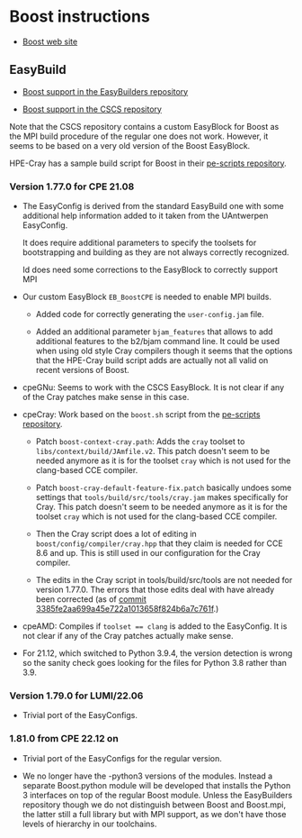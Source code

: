 # Boost instructions

  * [Boost web site](https://www.boost.org/)


## EasyBuild

  * [Boost support in the EasyBuilders repository](https://github.com/easybuilders/easybuild-easyconfigs/tree/develop/easybuild/easyconfigs/b/Boost)

  * [Boost support in the CSCS repository](https://github.com/eth-cscs/production/tree/master/easybuild/easyconfigs/b/Boost)

Note that the CSCS repository contains a custom EasyBlock for Boost as the MPI build
procedure of the regular one does not work. However, it seems to be based on a very
old version of the Boost EasyBlock.

HPE-Cray has a sample build script for Boost in their
[pe-scripts repository](https://github.com/Cray/pe-scripts).


### Version 1.77.0 for CPE 21.08

  * The EasyConfig is derived from the standard EasyBuild one with some additional help
    information added to it taken from the UAntwerpen EasyConfig.

    It does require additional parameters to specify the toolsets for bootstrapping
    and building as they are not always correctly recognized.

    Id does need some corrections to the EasyBlock to correctly support MPI

  * Our custom EasyBlock ``EB_BoostCPE`` is needed to enable MPI builds.

      * Added code for correctly generating the ``user-config.jam`` file.

      * Added an additional parameter ``bjam_features`` that allows to add additional
        features to the b2/bjam command line. It could be used when using old style
        Cray compilers though it seems that the options that the HPE-Cray build script
        adds are actually not all valid on recent versions of Boost.

  * cpeGNu: Seems to work with the CSCS EasyBlock. It is not clear if any of the Cray
    patches make sense in this case.

  * cpeCray: Work based on the ``boost.sh`` script from the
    [pe-scripts repository](https://github.com/Cray/pe-scripts).

      * Patch ``boost-context-cray.path``:  Adds the ``cray`` toolset to
        ``libs/context/build/JAmfile.v2``. This patch doesn't seem to be needed
        anymore as it is for the toolset ``cray`` which is not used for the
        clang-based CCE compiler.

      * Patch ``boost-cray-default-feature-fix.patch`` basically undoes some settings
        that ``tools/build/src/tools/cray.jam`` makes specifically for Cray.
        This patch doesn't seem to be needed anymore as it is for the toolset
        ``cray`` which is not used for the clang-based CCE compiler.

      * Then the Cray script does a lot of editing in
        ``boost/config/compiler/cray.hpp`` that they claim is needed for CCE 8.6 and
        up. This is still used in our configuration for the Cray compiler.

      * The edits in the Cray script in tools/build/src/tools are not needed for version
        1.77.0. The errors that those edits deal with have already been corrected
        (as of [commit 3385fe2aa699a45e722a1013658f824b6a7c761f](https://github.com/boostorg/build/commit/3385fe2aa699a45e722a1013658f824b6a7c761f).)

  * cpeAMD: Compiles if ``toolset == clang`` is added to the EasyConfig. It is not clear if
    any of the Cray patches actually make sense.

  * For 21.12, which switched to Python 3.9.4, the version detection is wrong so the sanity
    check goes looking for the files for Python 3.8 rather than 3.9.


### Version 1.79.0 for LUMI/22.06

  * Trivial port of the EasyConfigs.


### 1.81.0 from CPE 22.12 on

  * Trivial port of the EasyConfigs for the regular version.
  
  * We no longer have the -python3 versions of the modules. Instead a separate Boost.python
    module will be developed that installs the Python 3 interfaces on top of the regular
    Boost module. Unless the EasyBuilders repository though we do not distinguish between
    Boost and Boost.mpi, the latter still a full library but with MPI support, as we don't
    have those levels of hierarchy in our toolchains. 
    
